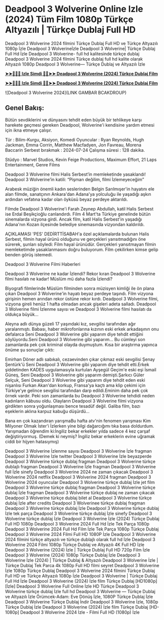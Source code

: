 # Deadpool 3 Wolverine Online Izle (2024) Tüm Film 1080p Türkçe Altyazılı | Türkçe Dublaj Full HD

Deadpool 3 Wolverine 2024 filmini Türkçe Dublaj Full HD ve Türkçe Altyazılı 1080p İzle Deadpool 3 Wolverineİzle Deadpool 3 Wolverine| Türkçe Dublaj Full Hd İzle Deadpool 3 Wolverine- full hd kalitesinde türkçe dublaj Deadpool 3 Wolverine 2024 filmini Türkçe dublaj full hd kalite olarak Altyazılı 1080p Deadpool 3 Wolverine— Türkçe Dublaj ve Altyazılı İzle

**[➤➤🔴✅📱 Izle Simdi 🔴✅➤➤ Deadpool 3 Wolverine (2024) Türkçe Dublaj Film](https://aiflix.pro/tr/movie/533535/deadpool-wolverine)**

**[➤➤🔴✅📱 Izle Simdi 🔴✅➤➤ Deadpool 3 Wolverine (2024) Türkçe Dublaj Film](https://aiflix.pro/tr/movie/533535/deadpool-wolverine)**

![Deadpool 3 Wolverine 2024](LINK GAMBAR BCAKDROUP)

## Genel Bakış:
Bütün sevdiklerini ve dünyasını tehdit eden büyük bir tehlikeye karşı harekete geçmesi gereken Deadpool, Wolverine'i kendisine yardım etmesi için ikna etmeye çalışır.

Tür      : Bilim-Kurgu, Aksiyon, Komedi
Oyuncular      : Ryan Reynolds, Hugh Jackman, Emma Corrin, Matthew Macfadyen, Jon Favreau, Morena Baccarin
Serbest bırakmak    : 2024-07-24
Çalışma süresi : 128 dakika.

Stüdyo : Marvel Studios, Kevin Feige Productions, Maximum Effort, 21 Laps Entertainment, Genre Films 

Deadpool 3 Wolverine filmi Halis Serbest’in memleketinde yasaklandı! Deadpool 3 Wolverine’in katili: “Pişman değilim, filmi İzlemeyeceğim”

Arabesk müziğin önemli kadın seslerinden Belgin Sarılmışer'in hayatını ele alan filmde, sanatçının Ankara'dan Adana'ya yolculuğu ile yaşadığı aşkın ardından vefatına kadar olan öyküsü beyaz perdeye aktarıldı.

Filmde Deadpool 3 Wolverine'i Farah Zeynep Abdullah, katil Halis Serbest ise Erdal Beşikçioğlu canlandırdı. Film 4 Mart'ta Türkiye genelinde bütün sinemalarda vizyona girdi. Ancak film, katil Halis Serbest'in yaşadığı Adana'nın Kozan ilçesinde belediye sinemasında vizyondan kaldırıldı.

AÇIKLAMASI 'PES' DEDİRTTİSABAH'a özel açıklamalarda bulunan Halis Serbest, filmin hayal ürünü olduğunu ve gerçekleri yansıtmadığını öne sürerek, şunları söyledi: Film hayal ürünüdür. Gerçekleri yansıtmayan filmin memleketimde yasaklanmasını doğru buluyorum. Film çekilirken kimse gelip benden görüş istemedi.

Deadpool 3 Wolverine Filmi Haberleri

Deadpool 3 Wolverine ne kadar İzlendi? Rekor kıran Deadpool 3 Wolverine filmi hasılatı ne kadar! Müslüm mü daha fazla İzlendi?

Biyografi filmlerinde Müslüm filminden sonra müzisyen kimliği ile ön plana çıkan Deadpool 3 Wolverine'in hayatı beyaz perdeye taşındı. Film vizyona girişinin hemen arından rekor üstüne rekor kırdı. Deadpool 3 Wolverine filmi, vizyona gireli henüz 1 hafta olmadan ancak gişeleri adeta salladı. Deadpool 3 Wolverine filmi İzlenme sayısı ve Deadpool 3 Wolverine filmi hasılatı da oldukça büyük...

Aleyna adlı dünya güzeli 17 yaşındaki kız, sevgilisi tarafından ağır yaralanmıştı. Babası, haber mikrofonlarına kızının eski erkek arkadaşının onu defalarca Seni Deadpool 3 Wolverine gibi yaparım diye tehdit ettiğini söylüyordu.Seni Deadpool 3 Wolverine gibi yaparım... Bu cümleyi son zamanlarda pek çok kriminal olayda duymuştum. Kısa bir araştırma yapınca önüme şu sonuçlar çıktı:

Emirhan Döner adlı sabıkalı, cezaevinden çıkar çıkmaz eski sevgilisi Şenay Şentürk'ü Seni Deadpool 3 Wolverine gibi yaparım diye tehdit etti.Erkek şiddetinden KADES uygulamasıyla kurtulan Ayşegül Geçim'e eski eşi İsmail Güneş, Seni Deadpool 3 Wolverine gibi yaparım demişti.Şarkıcı Güler Selçuk, Seni Deadpool 3 Wolverine gibi yaparım diye tehdit eden eski nişanlısı Furkan Akan'dan korkup, Fransa'ya kaçtı ama klip çekimi için Türkiye'ye gelince sevgilisi tarafından darp edildi.Eminim daha pek çok örnek vardır. Peki son zamanlarda bu Deadpool 3 Wolverine tehdidi neden kadınların kâbusu oldu. Olayların Deadpool 3 Wolverine filmi vizyona girdikten sonra yoğunlaşması bence tesadüf değil. Galiba film, bazı eşeklerin aklına karpuz kabuğu düşürdü...

Bana en çok kazandıran yarışmaBu hafta atv'nin fenomen yarışması Kim Milyoner Olmak İster'i İzlerken yine bilgi dağarcığımı tıka basa doldurdum. Yarışmadan öğrendim ki:İngiliz bekar erkekler yılda sadece 4 kez çarşaf değiştiriyormuş. (Demek ki neymiş? İngiliz bekar erkeklerin evine uğramak ciddi bir hijyen hatasıymış)

Deadpool 3 Wolverine İzlenme sayısı
Deadpool 3 Wolverine İzle fragman
Deadpool 3 Wolverine İzle twitter
Deadpool 3 Wolverine İzle beyazperde
Deadpool 3 Wolverine türkçe dublaj fragman
Deadpool 3 Wolverine türkçe dublajlı fragman
Deadpool 3 Wolverine İzle fragman
Deadpool 3 Wolverine full İzle sinefy
Deadpool 3 Wolverine 2024 ne zaman çıkacak
Deadpool 3 Wolverine 2024 netflix
Deadpool 3 Wolverine 2024 fragman
Deadpool 3 Wolverine 2024 oyuncular
Deadpool 3 Wolverine türkçe dublaj İzle jet film
Deadpool 3 Wolverine türkçe dublaj fragman
Deadpool 3 Wolverine türkçe dublaj İzle fragman
Deadpool 3 Wolverine türkçe dublaj ne zaman çıkacak
Deadpool 3 Wolverine türkçe dublaj bilet al
Deadpool 3 Wolverine türkçe dublaj İzle after credits
Deadpool 3 Wolverinee türkçe dublaj fragman
Deadpool 3 Wolverine türkçe dublaj İzle
Deadpool 3 Wolverine türkçe dublaj İzle tek parça
Deadpool 3 Wolverine türkçe dublaj İzle sinefy
Deadpool 3 Wolverine türkçe dublaj İzle
Deadpool 3 Wolverine İzle (2024) Türkçe Dublaj Full HD 1080p
Deadpool 3 Wolverine 2024 Full Hd İzle Tek Parça 1080p
Deadpool 3 Wolverine 2024 Full Hd Film İzle Tek Parça 1080p Türkçe Dublaj
Deadpool 3 Wolverine 2024 Filmi Full HD 1080P İzle
Deadpool 3 Wolverine 2024 filmini türkçe altyazılı ve türkçe dublajlı olarak full hd İzle
Deadpool 3 Wolverine 2024 Filmi 1080p Türkçe Dublaj ve Altyazılı 4K Full HD İzle
Deadpool 3 Wolverine (2024) İzle | Türkçe Dublaj Full HD 720p Film İzle
Deadpool 3 Wolverine (2024) 1080p Türkçe Dublaj İzle
Deadpool 3 Wolverine İzle (2024) | Türkçe Dublaj & Altyazılı
Deadpool 3 Wolverine İzle | Türkçe Dublaj Tek Parca 4k 1080p Full HD filmi seyret
Deadpool 3 Wolverine İzle 1080p Türkçe Dublaj
Deadpool 3 Wolverine 2024 filmini Türkçe Dublaj Full HD ve Türkçe Altyazılı 1080p İzle
Deadpool 3 Wolverine | Türkçe Dublaj Full Hd İzle
Deadpool 3 Wolverine (2024) İzle film Türkçe Dublaj [HD1080p]
[İzle] Deadpool 3 Wolverine Full Online İzle HD Türkçe
Deadpool 3 Wolverine türkçe dublaj İzle full hd
Deadpool 3 Wolverine — Türkçe Dublaj ve Altyazılı İzle
Örümcek-Adam: Eve Dönüş İzle, 1080P Türkçe Dublaj İzle
Deadpool 3 Wolverine Türkçe Dublaj İndi̇r
Deadpool 3 Wolverine İzle, 1080p Türkçe Dublaj İzle
Deadpool 3 Wolverine (2024) İzle film Türkçe Dublaj [HD-1080p]
Deadpool 3 Wolverine 2024 İzle - Filmi Full HD (1080p) İzle
